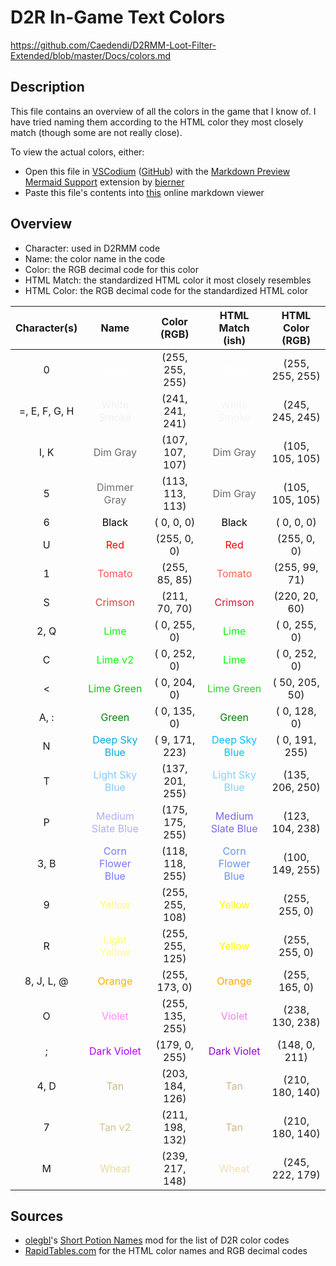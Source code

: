 # D2R In-Game Text Colors
https://github.com/Caedendi/D2RMM-Loot-Filter-Extended/blob/master/Docs/colors.md

## Description
This file contains an overview of all the colors in the game that I know of. I have tried naming them according to the HTML color they most closely match (though some are not really close).

To view the actual colors, either:
- Open this file in [VSCodium](https://vscodium.com/) ([GitHub](https://github.com/VSCodium/vscodium)) with the [Markdown Preview Mermaid Support](https://open-vsx.org/extension/bierner/markdown-mermaid) extension by [bierner](https://open-vsx.org/namespace/bierner)
- Paste this file's contents into [this](https://codebeautify.org/markdown-viewer) online markdown viewer


## Overview

* Character: used in D2RMM code
* Name: the color name in the code
* Color: the RGB decimal code for this color
* HTML Match: the standardized HTML color it most closely resembles
* HTML Color: the RGB decimal code for the standardized HTML color

| Character(s)  | Name                                                            | Color (RGB)     | HTML Match (ish)                                             | HTML Color (RGB)  |
|:-------------:|:---------------------------------------------------------------:|:---------------:|:------------------------------------------------------------:|:-----------------:|
| 0             | <span style="color:rgb(255, 255, 255)">White</span>             | (255, 255, 255) | <span style="color:white">White</span>                       | (255, 255, 255)   |
| =, E, F, G, H | <span style="color:rgb(241, 241, 241)">White Smoke</span>       | (241, 241, 241) | <span style="color:whitesmoke">White Smoke</span>            | (245, 245, 245)   |
| I, K          | <span style="color:rgb(107, 107, 107)">Dim Gray</span>          | (107, 107, 107) | <span style="color:dimgray">Dim Gray</span>                  | (105, 105, 105)   |
| 5             | <span style="color:rgb(113, 113, 113)">Dimmer Gray</span>       | (113, 113, 113) | <span style="color:dimgray">Dim Gray</span>                  | (105, 105, 105)   |
| 6             | <span style="color:rgb(  0,   0,   0)">Black</span>             | (  0,   0,   0) | <span style="color:black">Black</span>                       | (  0,   0,   0)   |
| U             | <span style="color:rgb(255,   0,   0)">Red</span>               | (255,   0,   0) | <span style="color:red">Red</span>                           | (255,   0,   0)   |
| 1             | <span style="color:rgb(255,  85,  85)">Tomato</span>            | (255,  85,  85) | <span style="color:tomato">Tomato</span>                     | (255,  99,  71)   |
| S             | <span style="color:rgb(211,  70,  70)">Crimson</span>           | (211,  70,  70) | <span style="color:crimson">Crimson</span>                   | (220,  20,  60)   |
| 2, Q          | <span style="color:rgb(  0, 255,   0)">Lime</span>              | (  0, 255,   0) | <span style="color:lime">Lime</span>                         | (  0, 255,   0)   |
| C             | <span style="color:rgb(  0, 252,   0)">Lime v2</span>           | (  0, 252,   0) | <span style="color:lime">Lime</span>                         | (  0, 252,   0)   |
| <             | <span style="color:rgb(  0, 204,   0)">Lime Green</span>        | (  0, 204,   0) | <span style="color:limegreen">Lime Green</span>              | ( 50, 205,  50)   |
| A, :          | <span style="color:rgb(  0, 135,   0)">Green</span>             | (  0, 135,   0) | <span style="color:green">Green</span>                       | (  0, 128,   0)   |
| N             | <span style="color:rgb(  9, 171, 223)">Deep Sky Blue</span>     | (  9, 171, 223) | <span style="color:deepskyblue">Deep Sky Blue</span>         | (  0, 191, 255)   |
| T             | <span style="color:rgb(137, 201, 255)">Light Sky Blue</span>    | (137, 201, 255) | <span style="color:lightskyblue">Light Sky Blue</span>       | (135, 206, 250)   |
| P             | <span style="color:rgb(175, 175, 255)">Medium Slate Blue</span> | (175, 175, 255) | <span style="color:mediumslateblue">Medium Slate Blue</span> | (123, 104, 238)   |
| 3, B          | <span style="color:rgb(118, 118, 255)">Corn Flower Blue</span>  | (118, 118, 255) | <span style="color:cornflowerblue">Corn Flower Blue</span>   | (100, 149, 255)   |
| 9             | <span style="color:rgb(255, 255, 108)">Yellow</span>            | (255, 255, 108) | <span style="color:yellow">Yellow</span>                     | (255, 255,   0)   |
| R             | <span style="color:rgb(255, 255, 125)">Light Yellow</span>      | (255, 255, 125) | <span style="color:yellow">Yellow</span>                     | (255, 255,   0)   |
| 8, J, L, @    | <span style="color:rgb(255, 173,   0)">Orange</span>            | (255, 173,   0) | <span style="color:orange">Orange</span>                     | (255, 165,   0)   |
| O             | <span style="color:rgb(255, 135, 255)">Violet</span>            | (255, 135, 255) | <span style="color:violet">Violet</span>                     | (238, 130, 238)   |
| ;             | <span style="color:rgb(179,   0, 255)">Dark Violet</span>       | (179,   0, 255) | <span style="color:darkviolet">Dark Violet</span>            | (148,   0, 211)   |
| 4, D          | <span style="color:rgb(203, 184, 126)">Tan</span>               | (203, 184, 126) | <span style="color:tan">Tan</span>                           | (210, 180, 140)   |
| 7             | <span style="color:rgb(211, 198, 132)">Tan v2</span>            | (211, 198, 132) | <span style="color:tan">Tan</span>                           | (210, 180, 140)   |
| M             | <span style="color:rgb(239, 217, 148)">Wheat</span>             | (239, 217, 148) | <span style="color:wheat">Wheat</span>                       | (245, 222, 179)   | 


## Sources
- [olegbl](https://github.com/olegbl)'s [Short Potion Names](https://www.nexusmods.com/diablo2resurrected/mods/177) mod for the list of D2R color codes
- [RapidTables.com](https://www.rapidtables.com/web/color/RGB_Color.html) for the HTML color names and RGB decimal codes